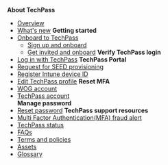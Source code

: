 **About TechPass**
- [Overview](home)
- [What's new](/whats-new/whats-new.md)
**Getting started**  
- [Onboard to TechPass](onboard-to-techpass.md)
  - [Sign up and onboard](sign-up-and-onboard-to-techpass)
  - [Get invited and onboard](get-invited-and-onboard-to-techpass)
**Verify TechPass login** 
- [Log in with TechPass](log-in-with-techpass)
**TechPass Portal**
- [Request for SEED provisioning](request-for-seed-provisioning)
- [Register Intune device ID](register-intune-device-id)
- [Edit TechPass profile](edit-profile)
**Reset MFA**
- [WOG account](reset-security-verification-for-wog-account)
- [TechPass account](reset-techpass-mfa-for-new-device)  
**Manage password**
- [Reset password](reset-password)
**TechPass support resources**
- [Multi Factor Authentication(MFA) fraud alert](mfa-fraud-alert)
- [TechPass status](techpass-status)
- [FAQs](/support/overview.md)
- [Terms and policies](terms-and-policies)
- [Assets](assets)
- [Glossary](glossary)



